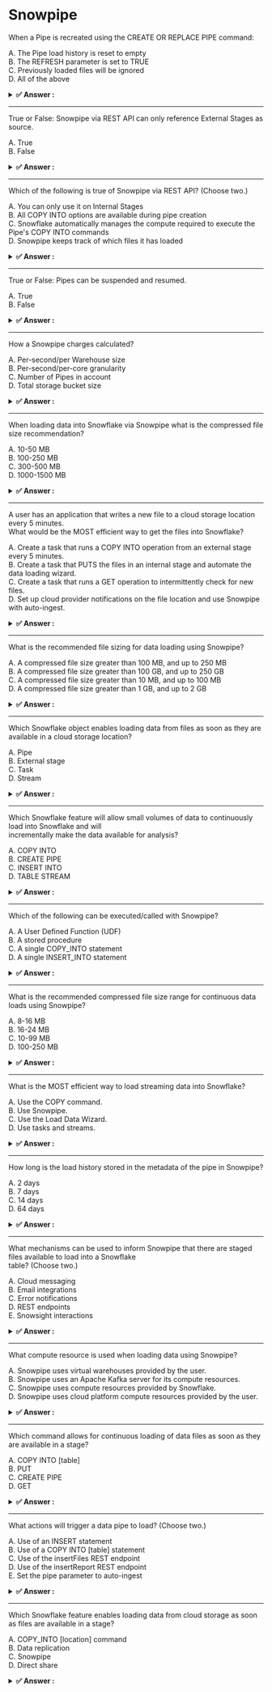 # Snowpipe                                                                                                                                                                                                                                                                                                                                                                        
When a Pipe is recreated using the CREATE OR REPLACE PIPE command:                                                                                                                                                                                                                                                                                                                
                                                                                                                                                                                                                                                                                                                                                                                  
A. The Pipe load history is reset to empty<br>B. The REFRESH parameter is set to TRUE<br>C. Previously loaded files will be ignored<br>D. All of the above                                                                                                                                                                                                                        
                                                                                                                                                                                                                                                                                                                                                                                  
<details>                                                                                                                                                                                                                                                                                                                                                                         
<summary><strong>✅ Answer : </strong></summary>                                                                                                                                                                                                                                                                                                                                  
<strong>A</strong>                                                                                                                                                                                                                                                                                                                                                                
                                                                                                                                                                                                                                                                                                                                                                                  
The correct answer is A: The Pipe load history is reset to empty. When a Snowflake Pipe is recreated using                                                                                                                                                                                                                                                                        
CREATE OR REPLACE PIPE, it essentially drops the existing Pipe and creates a new one with the same name                                                                                                                                                                                                                                                                           
and definition. A crucial aspect of a Pipe's operation is its load history, which tracks which files have already                                                                                                                                                                                                                                                                 
been ingested to prevent duplicate data loading. This history is stored internally and is tied to the specific                                                                                                                                                                                                                                                                    
Pipe instance. When a Pipe is replaced, this internal history is not carried over to the new instance. Therefore,                                                                                                                                                                                                                                                                 
the newly created Pipe starts with a clean slate, having no record of previously loaded files. This reset means                                                                                                                                                                                                                                                                   
that if the same source data files are still present in the external stage, the new Pipe, unaware of previous                                                                                                                                                                                                                                                                     
loads, may ingest them again, leading to potential data duplication. Option B is incorrect because the                                                                                                                                                                                                                                                                            
REFRESH parameter isn't directly associated with the replacement of a Pipe but rather with manual refreshes                                                                                                                                                                                                                                                                       
of materialized views. Option C is misleading; while the Pipe starts with no load history, it will not "ignore"                                                                                                                                                                                                                                                                   
previously loaded files if they are present and trigger a load event. Therefore, only the first option accurately                                                                                                                                                                                                                                                                 
reflects the consequence of recreating a Pipe with CREATE OR REPLACE PIPE.For authoritative information                                                                                                                                                                                                                                                                           
on this topic, refer to the Snowflake documentation:                                                                                                                                                                                                                                                                                                                              
CREATE PIPE: https://docs.snowflake.com/en/sql-reference/sql/create-pipe                                                                                                                                                                                                                                                                                                          
Pipes: https://docs.snowflake.com/en/user-guide/data-load-snowpipe-intro                                                                                                                                                                                                                                                                                                          
Understanding Snowpipe History: https://docs.snowflake.com/en/user-guide/data-load-snowpipe-managehistory                                                                                                                                                                                                                                                                         
</details>                                                                                                                                                                                                                                                                                                                                                                        
                                                                                                                                                                                                                                                                                                                                                                                  
                                                                                                                                                                                                                                                                                                                                                                                  
---                                                                                                                                                                                                                                                                                                                                                                               
True or False: Snowpipe via REST API can only reference External Stages as source.                                                                                                                                                                                                                                                                                                
                                                                                                                                                                                                                                                                                                                                                                                  
A. True<br>B. False                                                                                                                                                                                                                                                                                                                                                               
                                                                                                                                                                                                                                                                                                                                                                                  
<details>                                                                                                                                                                                                                                                                                                                                                                         
<summary><strong>✅ Answer : </strong></summary>                                                                                                                                                                                                                                                                                                                                  
<strong>B</strong>                                                                                                                                                                                                                                                                                                                                                                
                                                                                                                                                                                                                                                                                                                                                                                  
The statement is False. Snowpipe, when utilizing the REST API, isn't solely restricted to External Stages as                                                                                                                                                                                                                                                                      
data sources. While External Stages (like S3, Azure Blob Storage, or Google Cloud Storage) are a common                                                                                                                                                                                                                                                                           
use case for Snowpipe, the REST API's flexibility allows it to ingest data from other sources as well.Specifically, the API can send data directly in the request body, effectively bypassing the need for prestaging in an external location. This means data can be streamed directly from a client application to                                                              
Snowflake. The REST API interaction involves pushing data in a structured JSON format, which is then parsed                                                                                                                                                                                                                                                                       
and loaded into the targeted Snowflake tables. The pipe configuration itself determines the target tables and                                                                                                                                                                                                                                                                     
the transformation rules (if any). Therefore, the REST API method of loading data via Snowpipe provides more                                                                                                                                                                                                                                                                      
versatile data ingestion options beyond just externally staged data. This direct loading bypasses external                                                                                                                                                                                                                                                                        
storage locations in many scenarios. This is a key difference between Snowpipe via auto-ingest, which does                                                                                                                                                                                                                                                                        
rely on external stages, and REST API Snowpipe.                                                                                                                                                                                                                                                                                                                                   
Supporting Links:                                                                                                                                                                                                                                                                                                                                                                 
Snowflake Documentation on Snowpipe REST API: https://docs.snowflake.com/en/user-guide/data-loadsnowpipe-rest-apis                                                                                                                                                                                                                                                                
This document provides comprehensive information about using the REST API for Snowpipe, including the                                                                                                                                                                                                                                                                             
ability to send data directly within the request body and not rely just on external stages                                                                                                                                                                                                                                                                                        
Snowflake Documentation on Snowpipe Overview: https://docs.snowflake.com/en/user-guide/data-loadsnowpipe-intro                                                                                                                                                                                                                                                                    
This overview helps understand the general mechanism of Snowpipe, and the different ways to ingest data                                                                                                                                                                                                                                                                           
using the Snowpipe Service.                                                                                                                                                                                                                                                                                                                                                       
</details>                                                                                                                                                                                                                                                                                                                                                                        
                                                                                                                                                                                                                                                                                                                                                                                  
                                                                                                                                                                                                                                                                                                                                                                                  
---                                                                                                                                                                                                                                                                                                                                                                               
Which of the following is true of Snowpipe via REST API? (Choose two.)                                                                                                                                                                                                                                                                                                            
                                                                                                                                                                                                                                                                                                                                                                                  
A. You can only use it on Internal Stages<br>B. All COPY INTO options are available during pipe creation<br>C. Snowflake automatically manages the compute required to execute the Pipe's COPY INTO commands<br>D. Snowpipe keeps track of which files it has loaded                                                                                                              
                                                                                                                                                                                                                                                                                                                                                                                  
<details>                                                                                                                                                                                                                                                                                                                                                                         
<summary><strong>✅ Answer : </strong></summary>                                                                                                                                                                                                                                                                                                                                  
<strong>C, D</strong>                                                                                                                                                                                                                                                                                                                                                             
                                                                                                                                                                                                                                                                                                                                                                                  
Let's analyze why options C and D are correct regarding Snowpipe via REST API, and why A and B are                                                                                                                                                                                                                                                                                
incorrect.                                                                                                                                                                                                                                                                                                                                                                        
Option C is correct: Snowpipe, regardless of the method of ingestion (REST API or auto-ingest), operates on a                                                                                                                                                                                                                                                                     
serverless compute model. Snowflake dynamically allocates and manages the necessary compute resources                                                                                                                                                                                                                                                                             
to execute the COPY INTO commands defined within the pipe. This relieves users from the burden of                                                                                                                                                                                                                                                                                 
managing virtual warehouses for continuous data loading. This serverless nature is a core feature of                                                                                                                                                                                                                                                                              
Snowflake and a key aspect of its ease of use.                                                                                                                                                                                                                                                                                                                                    
Option D is correct: A fundamental function of Snowpipe is to track which files have already been loaded,                                                                                                                                                                                                                                                                         
avoiding duplicate ingestion. This is critical for ensuring data integrity in a continuous loading scenario. The                                                                                                                                                                                                                                                                  
internal tracking mechanism prevents the same data from being loaded multiple times, even if files are resubmitted or appear multiple times in the stage.                                                                                                                                                                                                                         
Option A is incorrect: Snowpipe via REST API can load data from both internal (Snowflake-managed) stages                                                                                                                                                                                                                                                                          
and external stages (e.g., S3, Azure Blob Storage, Google Cloud Storage). The choice of stage location doesn't                                                                                                                                                                                                                                                                    
restrict REST API usage. Therefore, this is a key capability of Snowpipe and a strong driver for utilizing                                                                                                                                                                                                                                                                        
external stages to ingest from external data lakes.                                                                                                                                                                                                                                                                                                                               
Option B is incorrect: While Snowpipe utilizes COPY INTO commands, not all COPY INTO options are available                                                                                                                                                                                                                                                                        
during pipe creation. Some options, such as those related to specific transformations, might require additional                                                                                                                                                                                                                                                                   
considerations or alternative implementation via other mechanisms or features. Therefore, it is important to                                                                                                                                                                                                                                                                      
understand the available options in pipe creation and limitations.                                                                                                                                                                                                                                                                                                                
In summary, Snowpipe with the REST API leverages a serverless approach for data loading (C) and maintains                                                                                                                                                                                                                                                                         
meticulous tracking of ingested files to ensure data quality (D). It is not limited to internal stages (A), and doesnot offer full feature parity with all COPY INTO options (B).                                                                                                                                                                                                 
Authoritative Links for Further Research:                                                                                                                                                                                                                                                                                                                                         
1. Snowflake Documentation on Snowpipe: https://docs.snowflake.com/en/user-guide/data-loadsnowpipe-intro.html                                                                                                                                                                                                                                                                     
2. Snowflake Documentation on Snowpipe REST API: https://docs.snowflake.com/en/user-guide/dataload-snowpipe-rest.html                                                                                                                                                                                                                                                             
</details>                                                                                                                                                                                                                                                                                                                                                                        
                                                                                                                                                                                                                                                                                                                                                                                  
                                                                                                                                                                                                                                                                                                                                                                                  
---                                                                                                                                                                                                                                                                                                                                                                               
True or False: Pipes can be suspended and resumed.                                                                                                                                                                                                                                                                                                                                
                                                                                                                                                                                                                                                                                                                                                                                  
A. True<br>B. False                                                                                                                                                                                                                                                                                                                                                               
                                                                                                                                                                                                                                                                                                                                                                                  
<details>                                                                                                                                                                                                                                                                                                                                                                         
<summary><strong>✅ Answer : </strong></summary>                                                                                                                                                                                                                                                                                                                                  
<strong>A</strong>                                                                                                                                                                                                                                                                                                                                                                
                                                                                                                                                                                                                                                                                                                                                                                  
The correct answer is A. True. Snowflake Pipes, used for continuous data ingestion, can indeed be suspended                                                                                                                                                                                                                                                                       
and resumed. This capability is crucial for managing data loading processes effectively. Suspending a pipehalts the automatic ingestion of data from the specified stage, preventing new files from being loaded into                                                                                                                                                             
the target table. This is beneficial for maintenance windows, cost control, or when troubleshooting data                                                                                                                                                                                                                                                                          
pipeline issues. Resuming a pipe brings it back online, allowing it to start processing new data from the stage                                                                                                                                                                                                                                                                   
again. This provides operational flexibility and allows for controlled data loading schedules. Snowflake's                                                                                                                                                                                                                                                                        
architecture is designed with such pause/resume functions to offer granular control over resources and                                                                                                                                                                                                                                                                            
processes. The ALTER PIPE command in SQL is used to perform these actions, with syntax like ALTER PIPE                                                                                                                                                                                                                                                                            
<pipe_name> SET PIPE_EXECUTION_PAUSED = true/false;. This allows administrators to seamlessly manage                                                                                                                                                                                                                                                                              
data loading operations. This pause/resume ability avoids manual interventions, and is a core concept to                                                                                                                                                                                                                                                                          
facilitate reliable and scalable data pipelines. The ability to pause provides flexibility, preventing data                                                                                                                                                                                                                                                                       
processing during specific periods. It also allows for controlled data ingestion ensuring data consistency.                                                                                                                                                                                                                                                                       
Authoritative links:                                                                                                                                                                                                                                                                                                                                                              
Snowflake Documentation on ALTER PIPE: https://docs.snowflake.com/en/sql-reference/sql/alter-pipe                                                                                                                                                                                                                                                                                 
Snowflake Documentation on Pipes Overview: https://docs.snowflake.com/en/user-guide/data-loadsnowpipe-intro                                                                                                                                                                                                                                                                       
</details>                                                                                                                                                                                                                                                                                                                                                                        
                                                                                                                                                                                                                                                                                                                                                                                  
                                                                                                                                                                                                                                                                                                                                                                                  
---                                                                                                                                                                                                                                                                                                                                                                               
How a Snowpipe charges calculated?                                                                                                                                                                                                                                                                                                                                                
                                                                                                                                                                                                                                                                                                                                                                                  
A. Per-second/per Warehouse size<br>B. Per-second/per-core granularity<br>C. Number of Pipes in account<br>D. Total storage bucket size                                                                                                                                                                                                                                           
                                                                                                                                                                                                                                                                                                                                                                                  
<details>                                                                                                                                                                                                                                                                                                                                                                         
<summary><strong>✅ Answer : </strong></summary>                                                                                                                                                                                                                                                                                                                                  
<strong>B</strong>                                                                                                                                                                                                                                                                                                                                                                
                                                                                                                                                                                                                                                                                                                                                                                  
The correct answer is B. Per-second/per-core granularity.                                                                                                                                                                                                                                                                                                                         
Snowpipe leverages Snowflake-managed compute resources to load data. These resources are automatically                                                                                                                                                                                                                                                                            
scaled and managed, and you are billed based on their usage. The billing granularity for Snowpipe is persecond, which means you're charged for the actual compute time used to load your data. Furthermore, the                                                                                                                                                                   
cost is linked to the size and, more precisely, the number of cores used by these internal Snowflake-managed                                                                                                                                                                                                                                                                      
compute instances during the loading process. This fine-grained per-core billing ensures you only pay for the                                                                                                                                                                                                                                                                     
resources consumed when data is actively being loaded. Options A, C, and D are incorrect because Snowpipe                                                                                                                                                                                                                                                                         
charges are not directly tied to Warehouse sizes you define, the total number of pipes created, or the overall                                                                                                                                                                                                                                                                    
size of the cloud storage bucket holding your data. Instead, the pricing model focuses on the compute                                                                                                                                                                                                                                                                             
resources consumed to process the data ingestion. This cost-effective method of billing reflects cloud                                                                                                                                                                                                                                                                            
computing principles, optimizing resource usage.                                                                                                                                                                                                                                                                                                                                  
Snowflake Snowpipe DocumentationSnowflake Cost Optimization                                                                                                                                                                                                                                                                                                                       
</details>                                                                                                                                                                                                                                                                                                                                                                        
                                                                                                                                                                                                                                                                                                                                                                                  
                                                                                                                                                                                                                                                                                                                                                                                  
---                                                                                                                                                                                                                                                                                                                                                                               
When loading data into Snowflake via Snowpipe what is the compressed file size recommendation?                                                                                                                                                                                                                                                                                    
                                                                                                                                                                                                                                                                                                                                                                                  
A. 10-50 MB<br>B. 100-250 MB<br>C. 300-500 MB<br>D. 1000-1500 MB                                                                                                                                                                                                                                                                                                                  
                                                                                                                                                                                                                                                                                                                                                                                  
<details>                                                                                                                                                                                                                                                                                                                                                                         
<summary><strong>✅ Answer : </strong></summary>                                                                                                                                                                                                                                                                                                                                  
<strong>B</strong>                                                                                                                                                                                                                                                                                                                                                                
                                                                                                                                                                                                                                                                                                                                                                                  
The recommended compressed file size for Snowpipe data loading in Snowflake is indeed 100-250 MB. This                                                                                                                                                                                                                                                                            
range represents a balance between minimizing the number of files to manage (larger files) and enabling                                                                                                                                                                                                                                                                           
efficient parallel processing by Snowflake's compute resources (smaller files). Smaller files can lead to                                                                                                                                                                                                                                                                         
excessive overhead due to the management and processing of numerous individual files, potentially slowing                                                                                                                                                                                                                                                                         
down the load process. Conversely, overly large files can hinder parallel processing, reduce throughput, and                                                                                                                                                                                                                                                                      
increase the time it takes to load data. The 100-250 MB range allows Snowflake to distribute the workload                                                                                                                                                                                                                                                                         
across multiple virtual warehouses, maximizing concurrency. Files within this size also improve network                                                                                                                                                                                                                                                                           
throughput efficiency. It also allows for better error isolation, as a failure loading a smaller file will have less                                                                                                                                                                                                                                                              
impact than failure of a massive one. While larger files up to a maximum size are supported by Snowflake,                                                                                                                                                                                                                                                                         
sticking to the recommended range ensures that performance is optimized and resource utilization remains                                                                                                                                                                                                                                                                          
efficient. This also aligns with the general best practices in data warehousing where batch processing is                                                                                                                                                                                                                                                                         
preferred. Snowpipe processes data in micro-batches, and files within this size range allow these batches to                                                                                                                                                                                                                                                                      
be processed swiftly. Following these guidelines also reduces costs, as less resources are consumed for                                                                                                                                                                                                                                                                           
management and loading time.                                                                                                                                                                                                                                                                                                                                                      
Authoritative Links:                                                                                                                                                                                                                                                                                                                                                              
Snowflake Documentation on Data Loading Best Practices: https://docs.snowflake.com/en/user-guide/dataload-considerations-prepare.html#file-sizing                                                                                                                                                                                                                                 
Snowflake Blog on Snowpipe: https://www.snowflake.com/blog/snowpipe-continuous-data-ingestionsnowflake/                                                                                                                                                                                                                                                                           
</details>                                                                                                                                                                                                                                                                                                                                                                        
                                                                                                                                                                                                                                                                                                                                                                                  
                                                                                                                                                                                                                                                                                                                                                                                  
---                                                                                                                                                                                                                                                                                                                                                                               
A user has an application that writes a new file to a cloud storage location every 5 minutes.                                                                                                                                                                                                                                                                                     
What would be the MOST efficient way to get the files into Snowflake?                                                                                                                                                                                                                                                                                                             
                                                                                                                                                                                                                                                                                                                                                                                  
A. Create a task that runs a COPY INTO operation from an external stage every 5 minutes.<br>B. Create a task that PUTS the files in an internal stage and automate the data loading wizard.<br>C. Create a task that runs a GET operation to intermittently check for new files.<br>D. Set up cloud provider notifications on the file location and use Snowpipe with auto-ingest.
                                                                                                                                                                                                                                                                                                                                                                                  
<details>                                                                                                                                                                                                                                                                                                                                                                         
<summary><strong>✅ Answer : </strong></summary>                                                                                                                                                                                                                                                                                                                                  
<strong>D</strong>                                                                                                                                                                                                                                                                                                                                                                
                                                                                                                                                                                                                                                                                                                                                                                  
The most efficient way to load frequently arriving data files into Snowflake from cloud storage is to leverage                                                                                                                                                                                                                                                                    
Snowpipe with auto-ingest configured through cloud provider notifications (option D). This approach avoids                                                                                                                                                                                                                                                                        
manual intervention and continuous polling. Here's why:                                                                                                                                                                                                                                                                                                                           
Snowpipe automates the data loading process as soon as new files arrive in the cloud storage location. Autoingest uses cloud provider event notifications, such as AWS SQS/SNS for S3, Azure Event Grid for Azure Blob                                                                                                                                                            
Storage, or Google Cloud Pub/Sub for Google Cloud Storage, to signal Snowflake about new files. When a                                                                                                                                                                                                                                                                            
new file lands, the cloud provider service sends a notification to a Snowflake-managed queue. Snowpipe then                                                                                                                                                                                                                                                                       
consumes these notifications and initiates the data loading process.                                                                                                                                                                                                                                                                                                              
This method is highly efficient because it is event-driven. Snowflake doesn't waste resources continuously                                                                                                                                                                                                                                                                        
polling the storage location for new files. It only reacts when a notification is received, which minimizes                                                                                                                                                                                                                                                                       
latency and costs. Task-based solutions involving COPY INTO or PUT/GET operations (options A, B, and C)                                                                                                                                                                                                                                                                           
require scheduling and resource consumption regardless of whether new data is available. They also add                                                                                                                                                                                                                                                                            
overhead through the repeated execution of tasks. PUT operations are generally used for smaller files.                                                                                                                                                                                                                                                                            
The task that executes GET operation would be highly inefficient as it needs to check for new files without                                                                                                                                                                                                                                                                       
receiving any notification of their existence, and GET operations are generally used to download files from an                                                                                                                                                                                                                                                                    
external stage. The task that PUTs files in an internal stage would involve transferring files out of cloud                                                                                                                                                                                                                                                                       
storage, into Snowflake's internal storage, then loading from that location, creating un-necessary cost and                                                                                                                                                                                                                                                                       
complexity.                                                                                                                                                                                                                                                                                                                                                                       
Snowpipe with auto-ingest is specifically designed for near real-time data ingestion, ensuring data is available                                                                                                                                                                                                                                                                  
in Snowflake shortly after it arrives in the cloud storage. This capability is crucial for applications requiring                                                                                                                                                                                                                                                                 
up-to-date information.In short, Snowpipe with cloud provider notifications minimizes latency, reduces                                                                                                                                                                                                                                                                            
operational overhead, and optimizes resource utilization, making it the most efficient method.Reference links:                                                                                                                                                                                                                                                                    
Snowpipe Auto-Ingest                                                                                                                                                                                                                                                                                                                                                              
Snowpipe Overview                                                                                                                                                                                                                                                                                                                                                                 
</details>                                                                                                                                                                                                                                                                                                                                                                        
                                                                                                                                                                                                                                                                                                                                                                                  
                                                                                                                                                                                                                                                                                                                                                                                  
---                                                                                                                                                                                                                                                                                                                                                                               
What is the recommended file sizing for data loading using Snowpipe?                                                                                                                                                                                                                                                                                                              
                                                                                                                                                                                                                                                                                                                                                                                  
A. A compressed file size greater than 100 MB, and up to 250 MB<br>B. A compressed file size greater than 100 GB, and up to 250 GB<br>C. A compressed file size greater than 10 MB, and up to 100 MB<br>D. A compressed file size greater than 1 GB, and up to 2 GB                                                                                                               
                                                                                                                                                                                                                                                                                                                                                                                  
<details>                                                                                                                                                                                                                                                                                                                                                                         
<summary><strong>✅ Answer : </strong></summary>                                                                                                                                                                                                                                                                                                                                  
<strong>A</strong>                                                                                                                                                                                                                                                                                                                                                                
                                                                                                                                                                                                                                                                                                                                                                                  
The recommended file size for data loading using Snowpipe is indeed a compressed file size greater than 100                                                                                                                                                                                                                                                                       
MB and up to 250 MB. This recommendation stems from the efficiency of Snowpipe in handling a moderate                                                                                                                                                                                                                                                                             
number of relatively sized files. While Snowpipe can technically load larger files, splitting the data into files                                                                                                                                                                                                                                                                 
within this recommended size range optimizes throughput and cost.Smaller files, below 100MB, can lead to increased overhead due to the processing required for each individual                                                                                                                                                                                                    
file. Snowpipe incurs a per-file processing cost, and having numerous small files increases this overhead,                                                                                                                                                                                                                                                                        
potentially impacting performance and increasing cost.                                                                                                                                                                                                                                                                                                                            
Conversely, significantly larger files (greater than 250MB, especially those in the GB range) can lead to                                                                                                                                                                                                                                                                         
processing bottlenecks. While Snowpipe can process large files, breaking them down into smaller chunks                                                                                                                                                                                                                                                                            
allows for greater parallelism and efficient resource utilization within the Snowflake platform. Large files also                                                                                                                                                                                                                                                                 
increase the risk of a single file processing failure significantly impacting overall data ingestion.                                                                                                                                                                                                                                                                             
The 100MB-250MB compressed range provides a balance between minimizing overhead from numerous small                                                                                                                                                                                                                                                                               
files and maximizing parallel processing capabilities offered by Snowpipe. This sizing recommendation                                                                                                                                                                                                                                                                             
contributes to a more efficient and cost-effective data ingestion pipeline by balancing the per-file processing                                                                                                                                                                                                                                                                   
overhead with the benefits of parallel processing, leading to optimal performance. Snowflake automatically                                                                                                                                                                                                                                                                        
adjusts resources to load data from ingested files, and files within the recommended size allow Snowflake to                                                                                                                                                                                                                                                                      
perform these adjustments efficiently.                                                                                                                                                                                                                                                                                                                                            
In summary, optimal file sizing for Snowpipe facilitates faster load times, better resource utilization, and more                                                                                                                                                                                                                                                                 
cost-effective data ingestion into Snowflake. Following these guidelines helps ensure a smooth and efficient                                                                                                                                                                                                                                                                      
data loading process.                                                                                                                                                                                                                                                                                                                                                             
Reference links:                                                                                                                                                                                                                                                                                                                                                                  
Snowflake Snowpipe Documentation on File Sizing:                                                                                                                                                                                                                                                                                                                                  
</details>                                                                                                                                                                                                                                                                                                                                                                        
                                                                                                                                                                                                                                                                                                                                                                                  
                                                                                                                                                                                                                                                                                                                                                                                  
---                                                                                                                                                                                                                                                                                                                                                                               
Which Snowflake object enables loading data from files as soon as they are available in a cloud storage location?                                                                                                                                                                                                                                                                 
                                                                                                                                                                                                                                                                                                                                                                                  
A. Pipe<br>B. External stage<br>C. Task<br>D. Stream                                                                                                                                                                                                                                                                                                                              
                                                                                                                                                                                                                                                                                                                                                                                  
<details>                                                                                                                                                                                                                                                                                                                                                                         
<summary><strong>✅ Answer : </strong></summary>                                                                                                                                                                                                                                                                                                                                  
<strong>A</strong>                                                                                                                                                                                                                                                                                                                                                                
                                                                                                                                                                                                                                                                                                                                                                                  
The correct answer is A, a Pipe. Snowflake Pipes are designed for continuous data loading from external                                                                                                                                                                                                                                                                           
stages. They provide an automated mechanism that detects new data files in a cloud storage location, such as                                                                                                                                                                                                                                                                      
AWS S3, Azure Blob Storage, or Google Cloud Storage, and loads them into Snowflake tables. This automated                                                                                                                                                                                                                                                                         
process is triggered whenever new files are detected, eliminating the need for manual loading. Pipes leverage                                                                                                                                                                                                                                                                     
Snowflake's serverless architecture, making them scalable and cost-effective. Unlike external stages (B),                                                                                                                                                                                                                                                                         
which merely point to the storage location, Pipes facilitate the actual loading operation. Tasks (C) can                                                                                                                                                                                                                                                                          
automate other operations in Snowflake but are not designed specifically for real-time data ingestion                                                                                                                                                                                                                                                                             
triggered by new file arrivals. Streams (D) are change data capture mechanisms for tracking modifications to                                                                                                                                                                                                                                                                      
table data; they do not load data from external files. In essence, Pipes act as the conduit between cloud                                                                                                                                                                                                                                                                         
storage and Snowflake, enabling an event-driven approach to data ingestion. They listen to the event                                                                                                                                                                                                                                                                              
notifications from the cloud storage and load the new files automatically.                                                                                                                                                                                                                                                                                                        
Here are some authoritative links for further research:                                                                                                                                                                                                                                                                                                                           
Snowflake Documentation on Pipes: https://docs.snowflake.com/en/user-guide/data-load-snowpipeintro.html                                                                                                                                                                                                                                                                           
Snowflake Blog on Continuous Data Loading: https://www.snowflake.com/blog/ingesting-data-continuouslywith-snowpipe/                                                                                                                                                                                                                                                               
</details>                                                                                                                                                                                                                                                                                                                                                                        
                                                                                                                                                                                                                                                                                                                                                                                  
                                                                                                                                                                                                                                                                                                                                                                                  
---                                                                                                                                                                                                                                                                                                                                                                               
Which Snowflake feature will allow small volumes of data to continuously load into Snowflake and will                                                                                                                                                                                                                                                                             
incrementally make the data available for analysis?                                                                                                                                                                                                                                                                                                                               
                                                                                                                                                                                                                                                                                                                                                                                  
A. COPY INTO<br>B. CREATE PIPE<br>C. INSERT INTO<br>D. TABLE STREAM                                                                                                                                                                                                                                                                                                               
                                                                                                                                                                                                                                                                                                                                                                                  
<details>                                                                                                                                                                                                                                                                                                                                                                         
<summary><strong>✅ Answer : </strong></summary>                                                                                                                                                                                                                                                                                                                                  
<strong>B</strong>                                                                                                                                                                                                                                                                                                                                                                
                                                                                                                                                                                                                                                                                                                                                                                  
The correct answer is B. CREATE PIPE. Snowflake Pipes are designed for continuous data ingestion, enabling                                                                                                                                                                                                                                                                        
small volumes of data to be loaded incrementally and made available for analysis in near real-time. Pipes                                                                                                                                                                                                                                                                         
leverage a combination of cloud storage event notifications (like AWS S3 events, Azure Blob Storage events,                                                                                                                                                                                                                                                                       
or Google Cloud Storage events) and Snowpipe’s compute resources. When new data files arrive in the cloud                                                                                                                                                                                                                                                                         
storage staging area, a notification triggers Snowpipe to automatically load that data into Snowflake tables.                                                                                                                                                                                                                                                                     
This eliminates the need for manual data loading and ensures a steady flow of information for analytical                                                                                                                                                                                                                                                                          
purposes. COPY INTO (option A) is primarily used for bulk loading data from a stage, it isn't designed for                                                                                                                                                                                                                                                                        
continuous ingestion based on file arrival. INSERT INTO (option C) is for inserting data directly into tables but                                                                                                                                                                                                                                                                 
is not typically used in continuous loading from cloud storage. TABLE STREAM (option D) is for change datacapture (CDC), tracking changes in a table, not directly for continuous loading from external files. The                                                                                                                                                                
incremental nature of Pipes is key, as they process each file only once upon arrival, thus handling small                                                                                                                                                                                                                                                                         
batches of data with efficiency. This contrasts with loading large files periodically. Pipelines effectively                                                                                                                                                                                                                                                                      
reduce latency and improve access to fresh data, crucial for responsive analytical dashboards and reports.                                                                                                                                                                                                                                                                        
Authoritative links:                                                                                                                                                                                                                                                                                                                                                              
Snowflake Documentation on Pipes: https://docs.snowflake.com/en/user-guide/data-load-snowpipe-intro                                                                                                                                                                                                                                                                               
Snowflake Blog on Snowpipe: https://www.snowflake.com/blog/snowpipe-auto-ingest-cloud-storage/                                                                                                                                                                                                                                                                                    
</details>                                                                                                                                                                                                                                                                                                                                                                        
                                                                                                                                                                                                                                                                                                                                                                                  
                                                                                                                                                                                                                                                                                                                                                                                  
---                                                                                                                                                                                                                                                                                                                                                                               
Which of the following can be executed/called with Snowpipe?                                                                                                                                                                                                                                                                                                                      
                                                                                                                                                                                                                                                                                                                                                                                  
A. A User Defined Function (UDF)<br>B. A stored procedure<br>C. A single COPY_INTO statement<br>D. A single INSERT_INTO statement                                                                                                                                                                                                                                                 
                                                                                                                                                                                                                                                                                                                                                                                  
<details>                                                                                                                                                                                                                                                                                                                                                                         
<summary><strong>✅ Answer : </strong></summary>                                                                                                                                                                                                                                                                                                                                  
<strong>C</strong>                                                                                                                                                                                                                                                                                                                                                                
                                                                                                                                                                                                                                                                                                                                                                                  
The correct answer is C. A single COPY_INTO statement. Snowpipe is designed to automatically ingest data                                                                                                                                                                                                                                                                          
from cloud storage into Snowflake tables based on file arrival. It achieves this by leveraging a pipe object that                                                                                                                                                                                                                                                                 
references a stage and a COPY statement. Specifically, Snowpipe's core functionality revolves around                                                                                                                                                                                                                                                                              
executing COPY_INTO statements upon data file arrival in a designated stage. It continuously monitors the                                                                                                                                                                                                                                                                         
stage for new files, and when files are found, Snowpipe triggers a COPY_INTO command to load the data into                                                                                                                                                                                                                                                                        
the target table. This automated process eliminates the need for manual intervention and ensures a                                                                                                                                                                                                                                                                                
continuous data flow.                                                                                                                                                                                                                                                                                                                                                             
User-defined functions (UDFs) and stored procedures (options A and B) are not directly executed by                                                                                                                                                                                                                                                                                
Snowpipe. While they can be used to process data loaded by Snowpipe, they're not part of Snowpipe's core                                                                                                                                                                                                                                                                          
data ingestion process. Similarly, INSERT_INTO statements (option D) are used for adding individual rows to                                                                                                                                                                                                                                                                       
tables but don't align with the bulk data loading nature of Snowpipe. Snowpipe is primarily a mechanism for                                                                                                                                                                                                                                                                       
orchestrating COPY_INTO commands, providing an automated pipeline for continuous data ingestion. The                                                                                                                                                                                                                                                                              
focus is on efficiently transferring data from external storage to Snowflake.                                                                                                                                                                                                                                                                                                     
For more information about Snowpipe and its capabilities, refer to the official Snowflake documentation:                                                                                                                                                                                                                                                                          
Snowpipe Overview: https://docs.snowflake.com/en/user-guide/data-load-snowpipe-intro                                                                                                                                                                                                                                                                                              
COPY command: https://docs.snowflake.com/en/sql-reference/sql/copy                                                                                                                                                                                                                                                                                                                
Snowpipe Details: https://docs.snowflake.com/en/user-guide/data-load-snowpipe-auto-ingest                                                                                                                                                                                                                                                                                         
</details>                                                                                                                                                                                                                                                                                                                                                                        
                                                                                                                                                                                                                                                                                                                                                                                  
                                                                                                                                                                                                                                                                                                                                                                                  
---                                                                                                                                                                                                                                                                                                                                                                               
What is the recommended compressed file size range for continuous data loads using Snowpipe?                                                                                                                                                                                                                                                                                      
                                                                                                                                                                                                                                                                                                                                                                                  
A. 8-16 MB<br>B. 16-24 MB<br>C. 10-99 MB<br>D. 100-250 MB                                                                                                                                                                                                                                                                                                                         
                                                                                                                                                                                                                                                                                                                                                                                  
<details>                                                                                                                                                                                                                                                                                                                                                                         
<summary><strong>✅ Answer : </strong></summary>                                                                                                                                                                                                                                                                                                                                  
<strong>D</strong>                                                                                                                                                                                                                                                                                                                                                                
                                                                                                                                                                                                                                                                                                                                                                                  
The correct answer is D (100-250 MB) for the recommended compressed file size range for continuous data                                                                                                                                                                                                                                                                           
loads using Snowpipe. Snowpipe is Snowflake's continuous data ingestion service, designed to load data in                                                                                                                                                                                                                                                                         
near real-time as soon as it's available in cloud storage. File size significantly impacts Snowpipe's efficiency                                                                                                                                                                                                                                                                  
and cost. Smaller files generate more metadata and require more individual processing tasks, increasing                                                                                                                                                                                                                                                                           
overhead and potential latency. Conversely, excessively large files might overwhelm the system and slow                                                                                                                                                                                                                                                                           
down processing due to memory constraints or processing time per file.                                                                                                                                                                                                                                                                                                            
Snowflake recommends a compressed file size range to optimize both ingestion speed and costeffectiveness. Files within the 100-250 MB range generally strike a balance by minimizing metadata overheadwhile still allowing for parallel processing within the Snowpipe framework. This size allows Snowflake to                                                                   
efficiently distribute the workload across available compute resources. Using files smaller than 100 MB leads                                                                                                                                                                                                                                                                     
to a higher number of individual pipeline executions, each incurring associated costs for metadata                                                                                                                                                                                                                                                                                
management and orchestration. Larger files can potentially lead to increased latency if a single file takes an                                                                                                                                                                                                                                                                    
excessive amount of time to process. The recommendation prioritizes batching data for efficient use of                                                                                                                                                                                                                                                                            
Snowflake's compute resources, reducing the cost and latency associated with managing a high volume of                                                                                                                                                                                                                                                                            
small files. The recommendation considers the overhead associated with file processing, network bandwidth                                                                                                                                                                                                                                                                         
usage, and resource allocation within the Snowflake environment.                                                                                                                                                                                                                                                                                                                  
Therefore, adhering to the 100-250 MB compressed file size range is critical for optimizing Snowpipe                                                                                                                                                                                                                                                                              
performance and minimizing costs associated with continuous data ingestion. This best practice is rooted in                                                                                                                                                                                                                                                                       
the underlying distributed architecture and processing capabilities of Snowflake.                                                                                                                                                                                                                                                                                                 
Authoritative Link:                                                                                                                                                                                                                                                                                                                                                               
Snowflake Documentation on Snowpipe: https://docs.snowflake.com/en/user-guide/data-load-snowpipeintro.html (While the exact size recommendation may evolve, this document serves as the authoritative source                                                                                                                                                                      
for Snowpipe best practices)                                                                                                                                                                                                                                                                                                                                                      
</details>                                                                                                                                                                                                                                                                                                                                                                        
                                                                                                                                                                                                                                                                                                                                                                                  
                                                                                                                                                                                                                                                                                                                                                                                  
---                                                                                                                                                                                                                                                                                                                                                                               
What is the MOST efficient way to load streaming data into Snowflake?                                                                                                                                                                                                                                                                                                             
                                                                                                                                                                                                                                                                                                                                                                                  
A. Use the COPY command.<br>B. Use Snowpipe.<br>C. Use the Load Data Wizard.<br>D. Use tasks and streams.                                                                                                                                                                                                                                                                         
                                                                                                                                                                                                                                                                                                                                                                                  
<details>                                                                                                                                                                                                                                                                                                                                                                         
<summary><strong>✅ Answer : </strong></summary>                                                                                                                                                                                                                                                                                                                                  
<strong>B</strong>                                                                                                                                                                                                                                                                                                                                                                
                                                                                                                                                                                                                                                                                                                                                                                  
The most efficient way to load streaming data into Snowflake is by utilizing Snowpipe. Snowpipe is designed                                                                                                                                                                                                                                                                       
for automated, continuous data ingestion, making it ideal for streaming scenarios. It leverages cloud                                                                                                                                                                                                                                                                             
messaging services (like Amazon SQS, Google Cloud Pub/Sub, or Azure Event Grid) to trigger data loads as                                                                                                                                                                                                                                                                          
soon as new data files become available in a cloud storage stage. This near real-time ingestion eliminates the                                                                                                                                                                                                                                                                    
need for manual or scheduled data loading processes, significantly reducing latency. COPY command, while                                                                                                                                                                                                                                                                          
suitable for bulk loading, requires manual invocation and is not optimized for continuous streams. The Load                                                                                                                                                                                                                                                                       
Data Wizard is a user-interface tool for one-time or small-scale loading, not for high-volume streaming data.                                                                                                                                                                                                                                                                     
While tasks and streams can be used for data processing after ingestion, they aren't the primary mechanism                                                                                                                                                                                                                                                                        
for ingesting streaming data directly into Snowflake. Snowpipe's architecture directly addresses the needs of                                                                                                                                                                                                                                                                     
streaming data, using serverless compute resources to automatically load data as soon as it arrives. This                                                                                                                                                                                                                                                                         
approach contrasts with task-based solutions, which would require polling for new data and might incur                                                                                                                                                                                                                                                                            
higher operational overhead. By automating the ingestion and employing a pay-per-use model for compute                                                                                                                                                                                                                                                                            
resources, Snowpipe offers both efficiency and cost-effectiveness for streaming data workloads. Snowpipe’s                                                                                                                                                                                                                                                                        
design makes it naturally suited for handling the high velocity and volume often associated with streaming                                                                                                                                                                                                                                                                        
data. It seamlessly manages incremental loading without the need for manual management of batching or                                                                                                                                                                                                                                                                             
scheduling.                                                                                                                                                                                                                                                                                                                                                                       
Here are authoritative links for further research:                                                                                                                                                                                                                                                                                                                                
Snowflake Documentation on Snowpipe: https://docs.snowflake.com/en/user-guide/data-load-snowpipeintro                                                                                                                                                                                                                                                                             
Snowflake Blog on Snowpipe: https://www.snowflake.com/blog/what-is-snowpipe-and-how-does-it-work/                                                                                                                                                                                                                                                                                 
</details>                                                                                                                                                                                                                                                                                                                                                                        
                                                                                                                                                                                                                                                                                                                                                                                  
                                                                                                                                                                                                                                                                                                                                                                                  
---                                                                                                                                                                                                                                                                                                                                                                               
How long is the load history stored in the metadata of the pipe in Snowpipe?                                                                                                                                                                                                                                                                                                      
                                                                                                                                                                                                                                                                                                                                                                                  
A. 2 days<br>B. 7 days<br>C. 14 days<br>D. 64 days                                                                                                                                                                                                                                                                                                                                
                                                                                                                                                                                                                                                                                                                                                                                  
<details>                                                                                                                                                                                                                                                                                                                                                                         
<summary><strong>✅ Answer : </strong></summary>                                                                                                                                                                                                                                                                                                                                  
<strong>C</strong>                                                                                                                                                                                                                                                                                                                                                                
                                                                                                                                                                                                                                                                                                                                                                                  
The correct answer is C, 14 days. Snowpipe, Snowflake's continuous data ingestion service, maintains                                                                                                                                                                                                                                                                              
metadata about its load history, which includes information about files loaded and their associated status.                                                                                                                                                                                                                                                                       
This metadata is crucial for monitoring, troubleshooting, and ensuring data consistency. Snowflake retains                                                                                                                                                                                                                                                                        
this pipe load history for a period of 14 days. After this period, the metadata is no longer available in the pipe's                                                                                                                                                                                                                                                              
history, meaning you cannot directly query or retrieve historical information regarding data loaded more than                                                                                                                                                                                                                                                                     
14 days prior. This limit is not configurable by the user and is a default retention policy within Snowflake.                                                                                                                                                                                                                                                                     
Understanding the 14-day limit is essential for planning audits, data reconciliation tasks, and setting up alerts.                                                                                                                                                                                                                                                                
While Snowflake maintains the actual ingested data in the tables based on retention policies defined for the                                                                                                                                                                                                                                                                      
tables, Snowpipe's load metadata has this separate, shorter retention period. This differs from the overall                                                                                                                                                                                                                                                                       
data retention periods in Snowflake, which are controlled by Time Travel and Fail-safe features. Therefore,                                                                                                                                                                                                                                                                       
users must be cognizant of this 14-day history when relying on pipe metadata.                                                                                                                                                                                                                                                                                                     
Authoritative links for further research:                                                                                                                                                                                                                                                                                                                                         
Snowflake Documentation on Snowpipe Load History: https://docs.snowflake.com/en/sqlreference/functions/pipe_status.html (This page, when navigating to the PIPE_STATUS function details,                                                                                                                                                                                          
indirectly shows that it only provides load history, which is tied to the 14-day window.)                                                                                                                                                                                                                                                                                         
Snowflake Documentation on Data Retention: https://docs.snowflake.com/en/user-guide/data-retention (For                                                                                                                                                                                                                                                                           
information on overall data retention, to differentiate it from pipe history.)                                                                                                                                                                                                                                                                                                    
</details>                                                                                                                                                                                                                                                                                                                                                                        
                                                                                                                                                                                                                                                                                                                                                                                  
                                                                                                                                                                                                                                                                                                                                                                                  
---                                                                                                                                                                                                                                                                                                                                                                               
What mechanisms can be used to inform Snowpipe that there are staged files available to load into a Snowflake                                                                                                                                                                                                                                                                     
table? (Choose two.)                                                                                                                                                                                                                                                                                                                                                              
                                                                                                                                                                                                                                                                                                                                                                                  
A. Cloud messaging<br>B. Email integrations<br>C. Error notifications<br>D. REST endpoints<br>E. Snowsight interactions                                                                                                                                                                                                                                                           
                                                                                                                                                                                                                                                                                                                                                                                  
<details>                                                                                                                                                                                                                                                                                                                                                                         
<summary><strong>✅ Answer : </strong></summary>                                                                                                                                                                                                                                                                                                                                  
<strong>A, D</strong>                                                                                                                                                                                                                                                                                                                                                             
                                                                                                                                                                                                                                                                                                                                                                                  
The correct answer is A and D: Cloud messaging and REST endpoints. Snowpipe, Snowflake's                                                                                                                                                                                                                                                                                          
continuous data ingestion service, relies on external signals to trigger the loading process. Cloud                                                                                                                                                                                                                                                                               
messaging services (A), such as AWS SQS, Google Pub/Sub, or Azure Queue Storage, are                                                                                                                                                                                                                                                                                              
commonly used. When new data files are staged, a message is sent to the designated queue,                                                                                                                                                                                                                                                                                         
signaling Snowpipe to initiate the load. This event-driven architecture ensures that data is loaded                                                                                                                                                                                                                                                                               
as soon as it's available. REST endpoints (D) also provide a mechanism for triggering Snowpipe.                                                                                                                                                                                                                                                                                   
These endpoints allow external applications or scripts to send HTTP requests to notify Snowpipe                                                                                                                                                                                                                                                                                   
of new staged files. This method allows for programmatic control over the ingestion process.                                                                                                                                                                                                                                                                                      
Email integrations (B) and error notifications (C) are not mechanisms that initiate data loading but                                                                                                                                                                                                                                                                              
rather tools for notifications about data loading and potential issues. Snowsight interactions (E)                                                                                                                                                                                                                                                                                
are used for data analysis and management, not for triggering data loading operations within                                                                                                                                                                                                                                                                                      
Snowpipe. Hence, Cloud Messaging (A) and REST endpoints (D) are the primary methods for                                                                                                                                                                                                                                                                                           
instructing Snowpipe about available files.                                                                                                                                                                                                                                                                                                                                       
Further reading:                                                                                                                                                                                                                                                                                                                                                                  
Snowflake Documentation - Snowpipe Auto-Ingest using Cloud Messaging                                                                                                                                                                                                                                                                                                              
Snowflake Documentation - Snowpipe REST API                                                                                                                                                                                                                                                                                                                                       
</details>                                                                                                                                                                                                                                                                                                                                                                        
                                                                                                                                                                                                                                                                                                                                                                                  
                                                                                                                                                                                                                                                                                                                                                                                  
---                                                                                                                                                                                                                                                                                                                                                                               
What compute resource is used when loading data using Snowpipe?                                                                                                                                                                                                                                                                                                                   
                                                                                                                                                                                                                                                                                                                                                                                  
A. Snowpipe uses virtual warehouses provided by the user.<br>B. Snowpipe uses an Apache Kafka server for its compute resources.<br>C. Snowpipe uses compute resources provided by Snowflake.<br>D. Snowpipe uses cloud platform compute resources provided by the user.                                                                                                           
                                                                                                                                                                                                                                                                                                                                                                                  
<details>                                                                                                                                                                                                                                                                                                                                                                         
<summary><strong>✅ Answer : </strong></summary>                                                                                                                                                                                                                                                                                                                                  
<strong>C</strong>                                                                                                                                                                                                                                                                                                                                                                
                                                                                                                                                                                                                                                                                                                                                                                  
Snowpipe, Snowflake's continuous data ingestion service, employs serverless compute resources                                                                                                                                                                                                                                                                                     
managed entirely by Snowflake, not by the user. This means users don't need to configure or                                                                                                                                                                                                                                                                                       
maintain virtual warehouses for Snowpipe’s data loading operations. The service automatically                                                                                                                                                                                                                                                                                     
scales its compute resources to match the volume and frequency of incoming data. This                                                                                                                                                                                                                                                                                             
serverless architecture removes the operational burden on the user and simplifies the process of                                                                                                                                                                                                                                                                                  
real-time data ingestion. User-provided virtual warehouses are intended for querying and                                                                                                                                                                                                                                                                                          
transforming data within Snowflake, not for the underlying data loading process of Snowpipe.                                                                                                                                                                                                                                                                                      
Similarly, external systems like Apache Kafka are for streaming data pipelines, but not the                                                                                                                                                                                                                                                                                       
internal compute functions of Snowpipe itself. Finally, cloud provider compute instances are                                                                                                                                                                                                                                                                                      
abstracted by Snowflake in the context of Snowpipe. Therefore, option C, "Snowpipe uses                                                                                                                                                                                                                                                                                           
compute resources provided by Snowflake," is the correct answer. This simplifies the data loading                                                                                                                                                                                                                                                                                 
process by abstracting the underlying infrastructure management.                                                                                                                                                                                                                                                                                                                  
Further research:                                                                                                                                                                                                                                                                                                                                                                 
Snowflake documentation on Snowpipe: https://docs.snowflake.com/en/guides-overviewsnowpipe.html                                                                                                                                                                                                                                                                                   
Snowflake documentation on serverless compute: https://docs.snowflake.com/en/userguide/serverless-tasks.html                                                                                                                                                                                                                                                                      
</details>                                                                                                                                                                                                                                                                                                                                                                        
                                                                                                                                                                                                                                                                                                                                                                                  
                                                                                                                                                                                                                                                                                                                                                                                  
---                                                                                                                                                                                                                                                                                                                                                                               
Which command allows for continuous loading of data files as soon as they are available in a stage?                                                                                                                                                                                                                                                                               
                                                                                                                                                                                                                                                                                                                                                                                  
A. COPY INTO [table]<br>B. PUT<br>C. CREATE PIPE<br>D. GET                                                                                                                                                                                                                                                                                                                        
                                                                                                                                                                                                                                                                                                                                                                                  
<details>                                                                                                                                                                                                                                                                                                                                                                         
<summary><strong>✅ Answer : </strong></summary>                                                                                                                                                                                                                                                                                                                                  
<strong>C</strong>                                                                                                                                                                                                                                                                                                                                                                
                                                                                                                                                                                                                                                                                                                                                                                  
The correct answer is C. CREATE PIPE. Here's why:                                                                                                                                                                                                                                                                                                                                 
Snowflake's CREATE PIPE command is explicitly designed to facilitate continuous data                                                                                                                                                                                                                                                                                              
loading. A pipe acts as an automated process that continuously monitors a specified                                                                                                                                                                                                                                                                                               
stage (an area where your data files are stored, such as an S3 bucket) for new files.                                                                                                                                                                                                                                                                                             
When new data files are detected, the pipe automatically initiates a COPY INTO                                                                                                                                                                                                                                                                                                    
operation to load that data into the target table. This eliminates the need for manual                                                                                                                                                                                                                                                                                            
intervention or scheduled batch jobs, ensuring near real-time ingestion as data becomes                                                                                                                                                                                                                                                                                           
available. Options A and B are both for one-time loading. COPY INTO loads data from a                                                                                                                                                                                                                                                                                             
stage into a table but requires manual execution. PUT uploads local files to a stage,again a one-time action. Finally, the GET command downloads files from a stage. Only                                                                                                                                                                                                         
CREATE PIPE provides the functionality to automatically monitor a stage and trigger                                                                                                                                                                                                                                                                                               
loads as data is added, which is the essence of continuous loading.                                                                                                                                                                                                                                                                                                               
Therefore, to achieve continuous data loading in Snowflake, creating a pipe is the                                                                                                                                                                                                                                                                                                
mandatory solution. This approach is fundamental for streaming and real-time data                                                                                                                                                                                                                                                                                                 
ingestion scenarios, as it ensures minimal latency and up-to-date information in your                                                                                                                                                                                                                                                                                             
tables.                                                                                                                                                                                                                                                                                                                                                                           
Further research:                                                                                                                                                                                                                                                                                                                                                                 
Snowflake Documentation on Pipes                                                                                                                                                                                                                                                                                                                                                  
Snowflake Documentation on CREATE PIPE Command                                                                                                                                                                                                                                                                                                                                    
</details>                                                                                                                                                                                                                                                                                                                                                                        
                                                                                                                                                                                                                                                                                                                                                                                  
                                                                                                                                                                                                                                                                                                                                                                                  
---                                                                                                                                                                                                                                                                                                                                                                               
What actions will trigger a data pipe to load? (Choose two.)                                                                                                                                                                                                                                                                                                                      
                                                                                                                                                                                                                                                                                                                                                                                  
A. Use of an INSERT statement<br>B. Use of a COPY INTO [table] statement<br>C. Use of the insertFiles REST endpoint<br>D. Use of the insertReport REST endpoint<br>E. Set the pipe parameter to auto-ingest                                                                                                                                                                       
                                                                                                                                                                                                                                                                                                                                                                                  
<details>                                                                                                                                                                                                                                                                                                                                                                         
<summary><strong>✅ Answer : </strong></summary>                                                                                                                                                                                                                                                                                                                                  
<strong>C, E</strong>                                                                                                                                                                                                                                                                                                                                                             
                                                                                                                                                                                                                                                                                                                                                                                  
Here's a breakdown of why options C and E are the correct answers and why the others                                                                                                                                                                                                                                                                                              
are not, relating to Snowflake's data pipeline functionality and auto-ingest:                                                                                                                                                                                                                                                                                                     
A Snowflake data pipe facilitates the continuous ingestion of data from cloud storage                                                                                                                                                                                                                                                                                             
(like AWS S3, Azure Blob Storage, or Google Cloud Storage) into Snowflake tables. The                                                                                                                                                                                                                                                                                             
core concept involves detecting new or updated files in the cloud storage location and                                                                                                                                                                                                                                                                                            
automatically loading them into the target table based on a predefined COPY statement                                                                                                                                                                                                                                                                                             
within the pipe definition.                                                                                                                                                                                                                                                                                                                                                       
C. Use of the insertFiles REST endpoint: This is a direct trigger. Snowflake provides the                                                                                                                                                                                                                                                                                         
insertFiles REST API endpoint specifically for signaling to a pipe that new data files are                                                                                                                                                                                                                                                                                        
available and ready to be ingested. When called, the pipe is notified and starts                                                                                                                                                                                                                                                                                                  
processing the files. https://docs.snowflake.com/en/sqlreference/functions/pipe_status.html                                                                                                                                                                                                                                                                                       
E. Set the pipe parameter to auto-ingest: Enabling auto-ingest on a pipe is crucial. It                                                                                                                                                                                                                                                                                           
configures the pipe to automatically detect and ingest files without requiring manual                                                                                                                                                                                                                                                                                             
intervention. This relies on cloud messaging services (like AWS SQS, Azure Event Grid,                                                                                                                                                                                                                                                                                            
or Google Cloud Pub/Sub) to notify Snowflake when new files arrive in the cloud storage                                                                                                                                                                                                                                                                                           
location. This eliminates the need for periodic manual triggering.https://docs.snowflake.com/en/user-guide/data-load-snowpipe-auto-ingest.html                                                                                                                                                                                                                                    
Now, let's examine why the other options are incorrect:                                                                                                                                                                                                                                                                                                                           
A. Use of an INSERT statement: An INSERT statement is used for manually inserting                                                                                                                                                                                                                                                                                                 
data directly into a Snowflake table. It doesn't interact with or trigger a Snowpipe.                                                                                                                                                                                                                                                                                             
B. Use of a COPY INTO [table] statement: While COPY INTO is used within the pipe                                                                                                                                                                                                                                                                                                  
definition to specify how the data is loaded from the staged files, it is not the trigger                                                                                                                                                                                                                                                                                         
itself. COPY INTO executes within the pipe's process after the pipe has been triggered.                                                                                                                                                                                                                                                                                           
Manually running COPY INTO on the target table will load data but will bypass the pipe.                                                                                                                                                                                                                                                                                           
D. Use of the insertReport REST endpoint: There is no standard "insertReport" REST                                                                                                                                                                                                                                                                                                
endpoint provided by Snowflake for triggering pipes. The insertFiles endpoint is the                                                                                                                                                                                                                                                                                              
dedicated method for signaling the arrival of new files for ingestion.                                                                                                                                                                                                                                                                                                            
</details>                                                                                                                                                                                                                                                                                                                                                                        
                                                                                                                                                                                                                                                                                                                                                                                  
                                                                                                                                                                                                                                                                                                                                                                                  
---                                                                                                                                                                                                                                                                                                                                                                               
Which Snowflake feature enables loading data from cloud storage as soon as files are available in a stage?                                                                                                                                                                                                                                                                        
                                                                                                                                                                                                                                                                                                                                                                                  
A. COPY_INTO [location] command<br>B. Data replication<br>C. Snowpipe<br>D. Direct share                                                                                                                                                                                                                                                                                          
                                                                                                                                                                                                                                                                                                                                                                                  
<details>                                                                                                                                                                                                                                                                                                                                                                         
<summary><strong>✅ Answer : </strong></summary>                                                                                                                                                                                                                                                                                                                                  
<strong>C</strong>                                                                                                                                                                                                                                                                                                                                                                
                                                                                                                                                                                                                                                                                                                                                                                  
The Correct answer is ["C"]                                                                                                                                                                                                                                                                                                                                                       
</details>                                                                                                                                                                                                                                                                                                                                                                        
                                                                                                                                                                                                                                                                                                                                                                                  
                                                                                                                                                                                                                                                                                                                                                                                  
